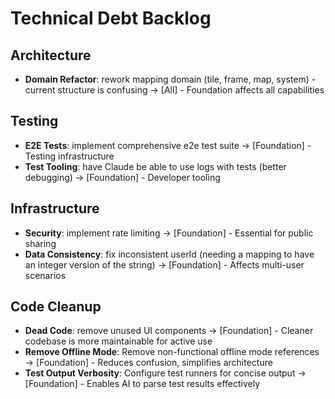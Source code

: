 # Technical Debt Backlog

## Architecture
- **Domain Refactor**: rework mapping domain (tile, frame, map, system) - current structure is confusing → [All] - Foundation affects all capabilities

## Testing
- **E2E Tests**: implement comprehensive e2e test suite → [Foundation] - Testing infrastructure
- **Test Tooling**: have Claude be able to use logs with tests (better debugging) → [Foundation] - Developer tooling

## Infrastructure
- **Security**: implement rate limiting → [Foundation] - Essential for public sharing
- **Data Consistency**: fix inconsistent userId (needing a mapping to have an integer version of the string) → [Foundation] - Affects multi-user scenarios

## Code Cleanup
- **Dead Code**: remove unused UI components → [Foundation] - Cleaner codebase is more maintainable for active use
- **Remove Offline Mode**: Remove non-functional offline mode references → [Foundation] - Reduces confusion, simplifies architecture
- **Test Output Verbosity**: Configure test runners for concise output → [Foundation] - Enables AI to parse test results effectively